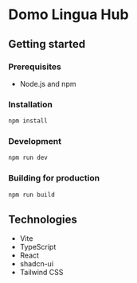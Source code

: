 # Domo Lingua Hub

## Getting started

### Prerequisites

- Node.js and npm

### Installation

```sh
npm install
```

### Development

```sh
npm run dev
```

### Building for production

```sh
npm run build
```

## Technologies

- Vite
- TypeScript
- React
- shadcn-ui
- Tailwind CSS

